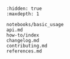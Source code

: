 ```{include} ../README.md

```

```{toctree}
:hidden: true
:maxdepth: 1

notebooks/basic_usage
api.md
how-to/index
changelog.md
contributing.md
references.md
```
